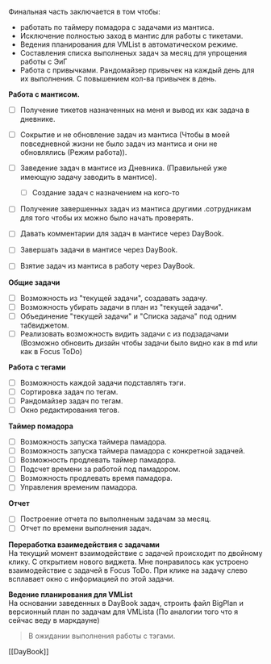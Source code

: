 
Финальная часть заключается в том чтобы:
- работать по таймеру помадора с задачами из мантиса. 
- Исключение полностью заход в мантис для работы с тикетами.
- Ведения планирования для VMList в автоматическом режиме.
- Составления списка выполненых задач за месяц для упрощения работы с ЭиГ
- Работа с привычками. Рандомайзер привычек на каждый день для их выполнения. С повышением кол-ва привычек в день.

**Работа с мантисом.**
- [ ] Получение тикетов назначенных на меня и вывод их как задача в дневнике.
- [ ] Сокрытие и не обновление задач из мантиса (Чтобы в моей повседневной жизни не было задач из мантиса и они не обновлялись (Режим работа)).
- [ ] Заведение задач в мантисе из Дневника. (Правильней уже имеющую задачу заводить в мантисе).
	- [ ] Создание задач с назначением на кого-то
- [ ] Получение завершенных задач из мантиса другими .сотрудникам для того чтобы их можно было начать проверять. 
- [ ] Давать комментарии для задач в мантисе через DayBook.
- [ ] Завершать задачи в мантисе через DayBook.
- [ ] Взятие задач из мантиса в работу через DayBook.


**Общие задачи**
- [ ] Возможность из "текущей задачи", создавать задачу.
- [ ] Возможность убирать задачи в план из "текущей задачи".
- [ ] Объединение "текущей задачи" и "Списка задача" под одним табвиджетом.
- [ ] Реализовать возможность видить задачи с из подзадачами (Возможно обновить дизайн чтобы задачи было видно как в md или как в Focus ToDo)

**Работа с тегами**
- [ ] Возможность каждой задачи подставлять тэги.
- [ ] Сортировка задач по тегам.
- [ ] Рандомайзер задач по тегам.
- [ ] Окно редактирования тегов.

**Таймер помадора**
- [ ] Возможность запуска таймера памадора.
- [ ] Возможность запуска таймера памадора с конкретной задачей.
- [ ] Возможность продлевать таймер памадора.
- [ ] Подсчет времени за работой под памадором.
- [ ] Возможность продлевать время памадора.
- [ ] Управления временим памадора.

**Отчет**
- [ ] Построение отчета по выполненым задачам за месяц.
- [ ] Отчет по времени выполнения задач.

**Переработка взаимедействия с задачами**  
На текущий момент взаимодействие с задачей происходит по двойному клику. С открытием нового виджета. 
Мне понравилось как устроено взаимодействие с задачей в Focus ToDo.  При клике на задачу слево всплавает окно с информацией по этой задачи.

**Ведение планирования для VMList**  
На основании заведенных в DayBook задач, строить файл BigPlan и версионный план по задачам для VMLista (По аналогии того что я сейчас веду в маркдауне)
> В ожидании выполнения работы с тэгами.

[[DayBook]]